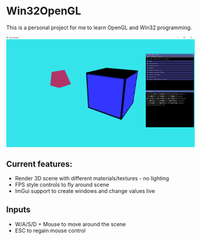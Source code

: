 # Win32OpenGL

This is a personal project for me to learn OpenGL and Win32 programming.

![](assets/images/example.png)

## Current features:
- Render 3D scene with different materials/textures - no lighting
- FPS style controls to fly around scene
- ImGui support to create windows and change values live
## Inputs
- W/A/S/D + Mouse to move around the scene
- ESC to regain mouse control

